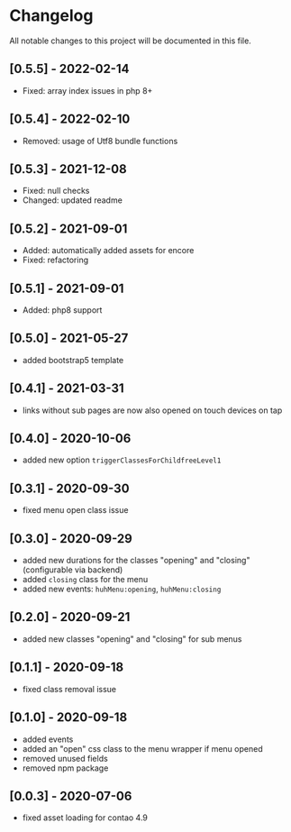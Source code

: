# Changelog

All notable changes to this project will be documented in this file.

## [0.5.5] - 2022-02-14

- Fixed: array index issues in php 8+

## [0.5.4] - 2022-02-10

- Removed: usage of Utf8 bundle functions

## [0.5.3] - 2021-12-08

- Fixed: null checks
- Changed: updated readme

## [0.5.2] - 2021-09-01

- Added: automatically added assets for encore
- Fixed: refactoring

## [0.5.1] - 2021-09-01

- Added: php8 support

## [0.5.0] - 2021-05-27

- added bootstrap5 template

## [0.4.1] - 2021-03-31

- links without sub pages are now also opened on touch devices on tap

## [0.4.0] - 2020-10-06

- added new option `triggerClassesForChildfreeLevel1`

## [0.3.1] - 2020-09-30

- fixed menu open class issue

## [0.3.0] - 2020-09-29

- added new durations for the classes "opening" and "closing" (configurable via backend)
- added `closing` class for the menu
- added new events: `huhMenu:opening`, `huhMenu:closing`

## [0.2.0] - 2020-09-21

- added new classes "opening" and "closing" for sub menus

## [0.1.1] - 2020-09-18

- fixed class removal issue

## [0.1.0] - 2020-09-18

- added events
- added an "open" css class to the menu wrapper if menu opened
- removed unused fields
- removed npm package

## [0.0.3] - 2020-07-06

- fixed asset loading for contao 4.9
